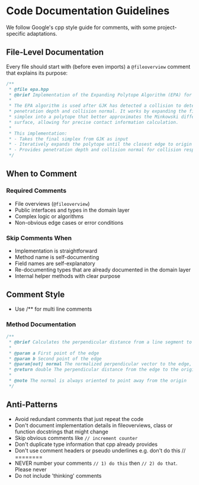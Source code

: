 # Code Documentation Guidelines

We follow Google's cpp style guide for comments, with some project-specific adaptations.

## File-Level Documentation

Every file should start with (before even imports) a `@fileoverview` comment that explains its purpose:

```cpp
/**
 * @file epa.hpp
 * @brief Implementation of the Expanding Polytope Algorithm (EPA) for collision resolution
 *
 * The EPA algorithm is used after GJK has detected a collision to determine the
 * penetration depth and collision normal. It works by expanding the final GJK
 * simplex into a polytope that better approximates the Minkowski difference
 * surface, allowing for precise contact information calculation.
 * 
 * This implementation:
 * - Takes the final simplex from GJK as input
 * - Iteratively expands the polytope until the closest edge to origin is found
 * - Provides penetration depth and collision normal for collision response
 */

```

## When to Comment

### Required Comments
- File overviews (`@fileoverview`)
- Public interfaces and types in the domain layer
- Complex logic or algorithms
- Non-obvious edge cases or error conditions

### Skip Comments When
- Implementation is straightforward
- Method name is self-documenting
- Field names are self-explanatory
- Re-documenting types that are already documented in the domain layer
- Internal helper methods with clear purpose

## Comment Style

- Use /** for multi line comments

### Method Documentation
```cpp
/**
 * @brief Calculates the perpendicular distance from a line segment to the origin
 * 
 * @param a First point of the edge
 * @param b Second point of the edge
 * @param[out] normal The normalized perpendicular vector to the edge, pointing away from origin
 * @return double The perpendicular distance from the edge to the origin
 * 
 * @note The normal is always oriented to point away from the origin
 */
```

## Anti-Patterns

- Avoid redundant comments that just repeat the code
- Don't document implementation details in fileoverviews, class or function docstrings that might change
- Skip obvious comments like `// increment counter`
- Don't duplicate type information that cpp already provides
- Don't use comment headers or pseudo underlines e.g. don't do this // ========
- NEVER number your comments `// 1) do this` then `// 2) do that`. Please never
- Do not include 'thinking' comments
